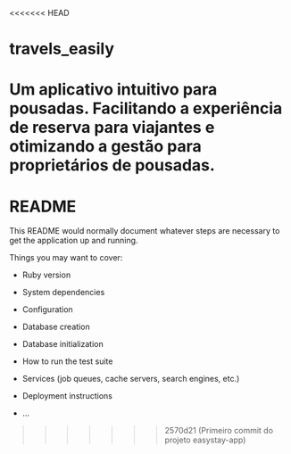 <<<<<<< HEAD
# travels_easily
Um aplicativo intuitivo para pousadas. Facilitando a experiência de reserva para viajantes e otimizando a gestão para proprietários de pousadas.
=======
# README

This README would normally document whatever steps are necessary to get the
application up and running.

Things you may want to cover:

* Ruby version

* System dependencies

* Configuration

* Database creation

* Database initialization

* How to run the test suite

* Services (job queues, cache servers, search engines, etc.)

* Deployment instructions

* ...
>>>>>>> 2570d21 (Primeiro commit do projeto easystay-app)
